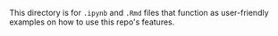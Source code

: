 This directory is for `.ipynb` and `.Rmd` files that function as user-friendly examples on how to use this repo's features. 
